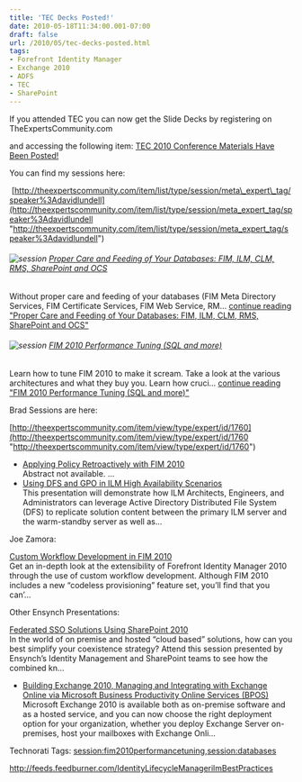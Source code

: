 ```yaml
---
title: 'TEC Decks Posted!'
date: 2010-05-18T11:34:00.001-07:00
draft: false
url: /2010/05/tec-decks-posted.html
tags: 
- Forefront Identity Manager
- Exchange 2010
- ADFS
- TEC
- SharePoint
---
```


If you attended TEC you can now get the Slide Decks by registering on TheExpertsCommunity.com

and accessing the following item: [TEC 2010 Conference Materials Have Been Posted!](http://theexpertscommunity.com/item/view/id/4452)

You can find my sessions here:

 [http://theexpertscommunity.com/item/list/type/session/meta\_expert\_tag/speaker%3Adavidlundell](http://theexpertscommunity.com/item/list/type/session/meta_expert_tag/speaker%3Adavidlundell "http://theexpertscommunity.com/item/list/type/session/meta_expert_tag/speaker%3Adavidlundell")

###### ![session](http://theexpertscommunity.com/images/type-session.png) [Proper Care and Feeding of Your Databases: FIM, ILM, CLM, RMS, SharePoint and OCS](http://theexpertscommunity.com/item/view/id/2774)

Without proper care and feeding of your databases (FIM Meta Directory Services, FIM Certificate Services, FIM Web Service, RM... [continue reading "Proper Care and Feeding of Your Databases: FIM, ILM, CLM, RMS, SharePoint and OCS"](http://theexpertscommunity.com/item/view/id/2774)

###### ![session](http://theexpertscommunity.com/images/type-session.png) [FIM 2010 Performance Tuning (SQL and more)](http://theexpertscommunity.com/item/view/id/2770)

Learn how to tune FIM 2010 to make it scream. Take a look at the various architectures and what they buy you. Learn how cruci... [continue reading "FIM 2010 Performance Tuning (SQL and more)"](http://theexpertscommunity.com/item/view/id/2770)

Brad Sessions are here:

[http://theexpertscommunity.com/item/view/type/expert/id/1760](http://theexpertscommunity.com/item/view/type/expert/id/1760 "http://theexpertscommunity.com/item/view/type/expert/id/1760")

*   [Applying Policy Retroactively with FIM 2010](http://theexpertscommunity.com/item/view/id/4390)  
    Abstract not available. ...
*   [Using DFS and GPO in ILM High Availability Scenarios](http://theexpertscommunity.com/item/view/id/2776)  
    This presentation will demonstrate how ILM Architects, Engineers, and Administrators can leverage Active Directory Distributed File System (DFS) to replicate solution content between the primary ILM server and the warm-standby server as well as...

Joe Zamora:

[Custom Workflow Development in FIM 2010](http://theexpertscommunity.com/item/view/id/2765)  
Get an in-depth look at the extensibility of Forefront Identity Manager 2010 through the use of custom workflow development. Although FIM 2010 includes a new “codeless provisioning” feature set, you’ll find that you can’...

Other Ensynch Presentations:

[Federated SSO Solutions Using SharePoint 2010](http://theexpertscommunity.com/item/view/id/2768)  
In the world of on premise and hosted “cloud based” solutions, how can you best simplify your coexistence strategy? Attend this session presented by Ensynch’s Identity Management and SharePoint teams to see how the combined kn...

*   [Building Exchange 2010, Managing and Integrating with Exchange Online via Microsoft Business Productivity Online Services (BPOS)](http://theexpertscommunity.com/item/view/id/3804)  
    Microsoft Exchange 2010 is available both as on-premise software and as a hosted service, and you can now choose the right deployment option for your organization, whether you deploy Exchange Server on-premises, host your mailboxes with Exchange Onli...

Technorati Tags: [session:fim2010performancetuning](http://technorati.com/tags/session%3afim2010performancetuning),[session:databases](http://technorati.com/tags/session%3adatabases)

http://feeds.feedburner.com/IdentityLifecycleManagerilmBestPractices